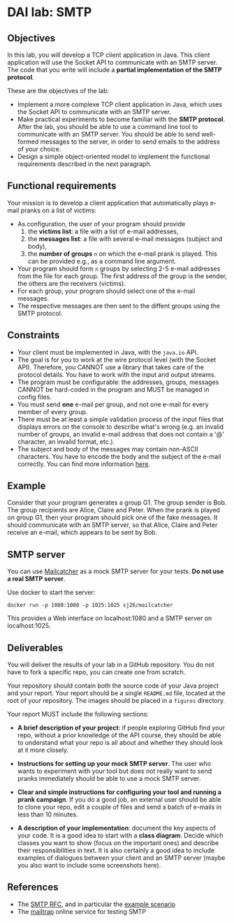 DAI lab: SMTP
=============

Objectives
----------

In this lab, you will develop a TCP client application in Java. This client application will use the Socket API to communicate with an SMTP server. The code that you write will include a **partial implementation of the SMTP protocol**. 

These are the objectives of the lab:

* Implement a more complexe TCP client application in Java, which uses the Socket API to communicate with an SMTP server.
* Make practical experiments to become familiar with the **SMTP protocol**. After the lab, you should be able to use a command line tool to communicate with an SMTP server. You should be able to send well-formed messages to the server, in order to send emails to the address of your choice.
* Design a simple object-oriented model to implement the functional requirements described in the next paragraph.


Functional requirements
-----------------------

Your mission is to develop a client application that automatically plays e-mail pranks on a list of victims:

* As configuration, the user of your program should provide
  1. the **victims list**: a file with a list of e-mail addresses,
  2. the **messages list**: a file with several e-mail messages (subject and body),
  3. the **number of groups** `n` on which the e-mail prank is played. This can be provided e.g., as a command line argument.
* Your program should form `n` groups by selecting 2-5 e-mail addresses from the file for each group. The first address of the group is the sender, the others are the receivers (victims).
* For each group, your program should select one of the e-mail messages. 
* The respective messages are then sent to the diffent groups using the SMTP protocol.

Constraints
-----------

* Your client must be implemented in Java, with the `java.io` API.
* The goal is for you to work at the wire protocol level (with the Socket API). Therefore, you CANNOT use a library that takes care of the protocol details. You have to work with the input and output streams.
* The program must be configurable: the addresses, groups, messages CANNOT be hard-coded in the program and MUST be managed in config files.
* You must send **one** e-mail per group, and not one e-mail for every member of every group.
* There must be at least a simple validation process of the input files that displays errors on the console to describe what's wrong (e.g. an invalid number of groups, an invalid e-mail address that does not contain a '@' character, an invalid format, etc.).
* The subject and body of the messages may contain non-ASCII characters. You have to encode the body and the subject of the e-mail correctly. You can find more information [here](https://ncona.com/2011/06/using-utf-8-characters-on-an-e-mail-subject/).


Example
-------

Consider that your program generates a group G1. The group sender is Bob. The group recipients are Alice, Claire and Peter. When the prank is played on group G1, then your program should pick one of the fake messages. It should communicate with an SMTP server, so that Alice, Claire and Peter receive an e-mail, which appears to be sent by Bob.

SMTP server
-----------

You can use [Mailcatcher](https://github.com/sj26/mailcatcher#docker) as a mock SMTP server for your tests.  **Do not use a real SMTP server**.

Use docker to start the server:

    docker run -p 1080:1080 -p 1025:1025 sj26/mailcatcher

This provides a Web interface on localhost:1080 and a SMTP server on localhost:1025.

Deliverables
------------

You will deliver the results of your lab in a GitHub repository. You do not have to fork a specific repo, you can create one from scratch.

Your repository should contain both the source code of your Java project and your report. Your report should be a single `README.md` file, located at the root of your repository. The images should be placed in a `figures` directory.

Your report MUST include the following sections:

* **A brief description of your project**: if people exploring GitHub find your repo, without a prior knowledge of the API course, they should be able to understand what your repo is all about and whether they should look at it more closely.

* **Instructions for setting up your mock SMTP server**. The user who wants to experiment with your tool but does not really want to send pranks immediately should be able to use a mock SMTP server.

* **Clear and simple instructions for configuring your tool and running a prank campaign**. If you do a good job, an external user should be able to clone your repo, edit a couple of files and send a batch of e-mails in less than 10 minutes.

* **A description of your implementation**: document the key aspects of your code. It is a good idea to start with a **class diagram**. Decide which classes you want to show (focus on the important ones) and describe their responsibilities in text. It is also certainly a good idea to include examples of dialogues between your client and an SMTP server (maybe you also want to include some screenshots here).

References
----------

* The [SMTP RFC](<https://tools.ietf.org/html/rfc5321#appendix-D>), and in particular the [example scenario](<https://tools.ietf.org/html/rfc5321#appendix-D>)
* The [mailtrap](<https://mailtrap.io/>) online service for testing SMTP
